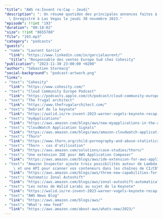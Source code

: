 ```yaml
---
"title": "AWS re:Invent re:Cap - Jeudi"
"description": ": Un résumé quotiden des principales annonces faites à re:Invent 2023.\
  \ Enregistré à Las Vegas le jeudi 30 novembre 2023."
"episode": !!int "193"
"duration": "00:18:02"
"size": !!int "8655788"
"file": "193.mp3"
"category": "podcasts"
"guests":
- "name": "Laurent Garcia"
  "link": "https://www.linkedin.com/in/garcialaurent/"
  "title": "Responsable des ventes Europe Sud chez Cohesity"
"publication": "2023-11-30 23:00:00 +0200"
"author": "Sébastien Stormacq"
"social-background": "podcast-artwork.png"
"links":
- "text": "Cohesity"
  "link": "https://www.cohesity.com/"
- "text": "Cloud Community Europe Podcast"
  "link": "https://podcasts.apple.com/ch/podcast/cloud-community-europe/id1688223133"
- "text": "The frugal architect"
  "link": "https://www.thefrugalarchitect.com/"
- "text": "Debrief de la keynote"
  "link": "https://walid.io/re-invent-2023-warner-vogels-keynote-recap-ad2e24a33676"
- "text": "myApplications"
  "link": "https://aws.amazon.com/blogs/aws/new-myapplications-in-the-aws-management-console-simplifies-managing-your-application-resources/"
- "text": "CloudWatch Application Signals"
  "link": "https://aws.amazon.com/blogs/aws/amazon-cloudwatch-application-signals-for-automatic-instrumentation-of-your-applications-preview/"
- "text": "Thorn"
  "link": "https://www.thorn.org/child-pornography-and-abuse-statistics/"
- "text": "Thorn - cas d'utilisation"
  "link": "https://aws.amazon.com/solutions/case-studies/thorn/"
- "text": "Une extension IDE pour AWS Application Composer"
  "link": "https://aws.amazon.com/blogs/aws/ide-extension-for-aws-application-composer-enhances-visual-modern-applications-development-with-ai-generated-iac/"
- "text": "Amazon Inspector ajoute trois possibilités autour de Lambda, EC2 sans agent,\
    \ et une API pour scanner vos conteneurs dans les chaînes de CI/CD"
  "link": "https://aws.amazon.com/blogs/aws/three-new-capabilities-for-amazon-inspector-broaden-the-realm-of-vulnerability-scanning-for-workloads/"
- "text": "Automatic Zonal Autoshift"
  "link": "https://aws.amazon.com/blogs/aws/zonal-autoshift-automatically-shift-your-traffic-away-from-availability-zones-when-we-detect-potential-issues/"
- "text": "Les notes de Walid Larabi au sujet de la Keynote"
  "link": "https://walid.io/re-invent-2023-warner-vogels-keynote-recap-ad2e24a33676"
- "text": "AWS News Blog"
  "link": "https://aws.amazon.com/blogs/aws/"
- "text": "What's new feed"
  "link": "https://aws.amazon.com/about-aws/whats-new/2023/"
---
```

